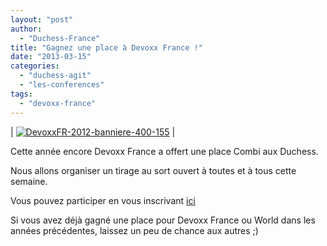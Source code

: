 ```yaml
---
layout: "post"
author: 
  - "Duchess-France"
title: "Gagnez une place à Devoxx France !"
date: "2013-03-15"
categories: 
  - "duchess-agit"
  - "les-conferences"
tags: 
  - "devoxx-france"
---
```


| [![DevoxxFR-2012-banniere-400-155](/assets/2013/03/2013-03-15-gagnez-une-place-a-devoxx-france/DevoxxFR-2012-banniere-400-155.png)](/assets/2013/03/2013-03-15-gagnez-une-place-a-devoxx-france/DevoxxFR-2012-banniere-400-155.png) |

Cette année encore Devoxx France a offert une place Combi aux Duchess.

Nous allons organiser un tirage au sort ouvert à toutes et à tous cette semaine.

Vous pouvez participer en vous inscrivant [ici](https://docs.google.com/forms/d/1dtQA3Aa96zc__5NuLspK-xf5VjMf1uiFEgbqE7sTUXk/viewform "Tirage au sort")

Si vous avez déjà gagné une place pour Devoxx France ou World dans les années précédentes, laissez un peu de chance aux autres ;)
